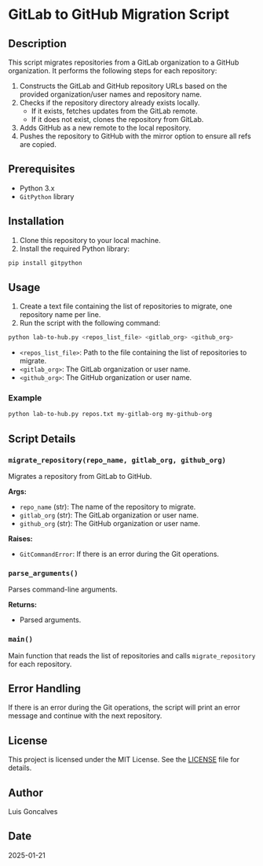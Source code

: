 # GitLab to GitHub Migration Script

## Description

This script migrates repositories from a GitLab organization to a GitHub organization. It performs the following steps for each repository:
1. Constructs the GitLab and GitHub repository URLs based on the provided organization/user names and repository name.
2. Checks if the repository directory already exists locally.
    - If it exists, fetches updates from the GitLab remote.
    - If it does not exist, clones the repository from GitLab.
3. Adds GitHub as a new remote to the local repository.
4. Pushes the repository to GitHub with the mirror option to ensure all refs are copied.

## Prerequisites

- Python 3.x
- `GitPython` library

## Installation

1. Clone this repository to your local machine.
2. Install the required Python library:

```sh
pip install gitpython
```

## Usage

1. Create a text file containing the list of repositories to migrate, one repository name per line.
2. Run the script with the following command:


```sh
python lab-to-hub.py <repos_list_file> <gitlab_org> <github_org>
```

 - `<repos_list_file>`: Path to the file containing the list of repositories to migrate.
 - `<gitlab_org>`: The GitLab organization or user name.
 - `<github_org>`: The GitHub organization or user name.

### Example

 ```sh
 python lab-to-hub.py repos.txt my-gitlab-org my-github-org
 ```


## Script Details

### `migrate_repository(repo_name, gitlab_org, github_org)`

Migrates a repository from GitLab to GitHub.

**Args:**
- `repo_name` (str): The name of the repository to migrate.
- `gitlab_org` (str): The GitLab organization or user name.
- `github_org` (str): The GitHub organization or user name.

**Raises:**
- `GitCommandError`: If there is an error during the Git operations.

### `parse_arguments()`

Parses command-line arguments.

**Returns:**
- Parsed arguments.

### `main()`

Main function that reads the list of repositories and calls `migrate_repository` for each repository.

## Error Handling

If there is an error during the Git operations, the script will print an error message and continue with the next repository.

## License

This project is licensed under the MIT License. See the [LICENSE](LICENSE) file for details.

## Author

Luis Goncalves

## Date

2025-01-21
